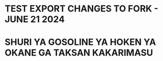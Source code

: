 # TEST EXPORT CHANGES TO FORK - JUNE 21 2024

# SHURI YA GOSOLINE YA HOKEN YA OKANE GA TAKSAN KAKARIMASU